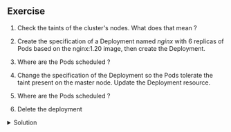 ## Exercise

1. Check the taints of the cluster's nodes. What does that mean ?

2. Create the specification of a Deployment named *nginx* with 6 replicas of Pods based on the nginx:1.20 image, then create the Deployment.

3. Where are the Pods scheduled ?

4. Change the specification of the Deployment so the Pods tolerate the taint present on the master node. Update the Deployment resource.

5. Where are the Pods scheduled ?

6. Delete the deployment

<details>
  <summary markdown="span">Solution</summary>

1. Check the taints of the cluster's nodes. What does that mean ?

Only the master node as a Taint, this one prevents the application Pod from being scheduled on the master

```
k get nodes master -o jsonpath={.spec.taints}
[{"effect":"NoSchedule","key":"node-role.kubernetes.io/master"}]
```

The NoSchedule taint prevent Pods which do not tolerate the taint to be scheduled on that node

2. Create the specification of a Deployment named *nginx* with 6 replicas of Pods based on the nginx:1.20 image, then create the Deployment.

Specification:

```
k create deploy nginx --replicas 6 --image=nginx:1.20 --dry-run=client -o yaml > deploy.yaml
```

Creation of the Deployment

```
k apply -f deploy.yaml
```

3. Where are the Pods scheduled ?

```
k get po -o wide
NAME                     READY   STATUS    RESTARTS   AGE   IP          NODE      NOMINATED NODE   READINESS GATES
nginx-6d777db949-2kxhp   1/1     Running   0          8s    10.38.0.5   worker2   <none>           <none>
nginx-6d777db949-6d7ms   1/1     Running   0          8s    10.32.0.7   worker1   <none>           <none>
nginx-6d777db949-8vl6j   1/1     Running   0          8s    10.32.0.6   worker1   <none>           <none>
nginx-6d777db949-rqql4   1/1     Running   0          8s    10.38.0.6   worker2   <none>           <none>
nginx-6d777db949-tfbjb   1/1     Running   0          8s    10.32.0.2   worker1   <none>           <none>
nginx-6d777db949-vs6wl   1/1     Running   0          8s    10.38.0.1   worker2   <none>           <none>
```

The Pods are deployed either on worker1 or on worker2. None are deployed on the master node because of the NoSchedule taint that the Pods do not tolerate.

4. Change the specification of the Deployment so the Pods tolerate the taint present on the master node. Update the Deployment resource.

```
apiVersion: apps/v1
kind: Deployment
metadata:
  labels:
    app: nginx
  name: nginx
spec:
  replicas: 6
  selector:
    matchLabels:
      app: nginx
  template:
    metadata:
      labels:
        app: nginx
    spec:
      containers:
      - image: nginx:1.20
        name: nginx
      tolerations:
      - key: node-role.kubernetes.io/master
        effect: NoSchedule
```

Update the resource:

```
k apply -f deploy.yaml
```

5. Where are the Pods scheduled ?

Due to the toleration of the taint, Pods can now be scheduled on master as well

```
NAME                     READY   STATUS    RESTARTS   AGE   IP          NODE      NOMINATED NODE   READINESS GATES
nginx-7b788fb97d-2vrv4   1/1     Running   0          59s   10.32.0.8   worker1   <none>           <none>
nginx-7b788fb97d-bjlvk   1/1     Running   0          57s   10.40.0.2   master    <none>           <none>
nginx-7b788fb97d-gdn6x   1/1     Running   0          59s   10.38.0.1   worker2   <none>           <none>
nginx-7b788fb97d-qkp78   1/1     Running   0          59s   10.40.0.1   master    <none>           <none>
nginx-7b788fb97d-rb74s   1/1     Running   0          57s   10.32.0.6   worker1   <none>           <none>
nginx-7b788fb97d-tj7f9   1/1     Running   0          57s   10.38.0.7   worker2   <none>           <none>
```

6. Delete the deployment

```
k delete deploy/nginx
```

</details>

